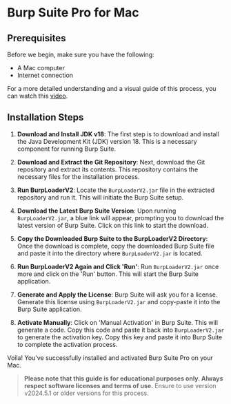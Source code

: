 # Burp Suite Pro for Mac

## Prerequisites
Before we begin, make sure you have the following:
- A Mac computer
- Internet connection

For a more detailed understanding and a visual guide of this process, you can watch this [video](https://dai.ly/k2vcp4DauaRniKAfZ2c).

## Installation Steps
1. **Download and Install JDK v18**: The first step is to download and install the Java Development Kit (JDK) version 18. This is a necessary component for running Burp Suite.

2. **Download and Extract the Git Repository**: Next, download the Git repository and extract its contents. This repository contains the necessary files for the installation process.

3. **Run BurpLoaderV2**: Locate the `BurpLoaderV2.jar` file in the extracted repository and run it. This will initiate the Burp Suite setup.

4. **Download the Latest Burp Suite Version**: Upon running `BurpLoaderV2.jar`, a blue link will appear, prompting you to download the latest version of Burp Suite. Click on this link to start the download.

5. **Copy the Downloaded Burp Suite to the BurpLoaderV2 Directory**: Once the download is complete, copy the downloaded Burp Suite file and paste it into the directory where `BurpLoaderV2.jar` is located.

6. **Run BurpLoaderV2 Again and Click 'Run'**: Run `BurpLoaderV2.jar` once more and click on the 'Run' button. This will start the Burp Suite application.

7. **Generate and Apply the License**: Burp Suite will ask you for a license. Generate this license using `BurpLoaderV2.jar` and copy-paste it into the Burp Suite application.

8. **Activate Manually**: Click on 'Manual Activation' in Burp Suite. This will generate a code. Copy this code and paste it back into `BurpLoaderV2.jar` to generate the activation key. Copy this key and paste it into Burp Suite to complete the activation process.

Voila! You've successfully installed and activated Burp Suite Pro on your Mac.

> **Please note that this guide is for educational purposes only. Always respect software licenses and terms of use.** Ensure to use version v2024.5.1 or older versions for this process.
